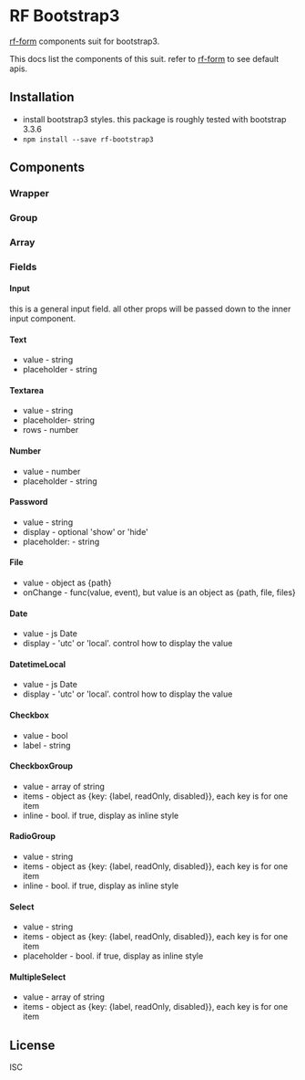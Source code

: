 # RF Bootstrap3
[rf-form](https://github.com/ShakingMap/rf-form) components suit for bootstrap3.

This docs list the components of this suit. refer to [rf-form](https://github.com/ShakingMap/rf-form#apis) to see default apis.

## Installation
- install bootstrap3 styles. this package is roughly tested with bootstrap 3.3.6
- `npm install --save rf-bootstrap3`

## Components

### Wrapper

### Group

### Array

### Fields

#### Input
this is a general input field. all other props will be passed down to the inner input component.

#### Text
- value - string
- placeholder - string

#### Textarea
- value - string
- placeholder- string
- rows - number

#### Number
- value - number
- placeholder - string

#### Password
- value - string
- display - optional 'show' or 'hide'
- placeholder: - string

#### File
- value - object as {path}
- onChange - func(value, event), but value is an object as {path, file, files}

#### Date
- value - js Date
- display - 'utc' or 'local'. control how to display the value

#### DatetimeLocal
- value - js Date
- display - 'utc' or 'local'. control how to display the value

#### Checkbox
- value - bool
- label - string

#### CheckboxGroup
- value - array of string
- items - object as {key: {label, readOnly, disabled}}, each key is for one item
- inline - bool. if true, display as inline style

#### RadioGroup
- value - string
- items - object as {key: {label, readOnly, disabled}}, each key is for one item
- inline - bool. if true, display as inline style

#### Select
- value - string
- items - object as {key: {label, readOnly, disabled}}, each key is for one item
- placeholder - bool. if true, display as inline style

#### MultipleSelect
- value - array of string
- items - object as {key: {label, readOnly, disabled}}, each key is for one item

## License
ISC